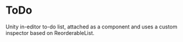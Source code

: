 # ToDo
Unity in-editor to-do list, attached as a component and uses a custom inspector based on ReorderableList.
